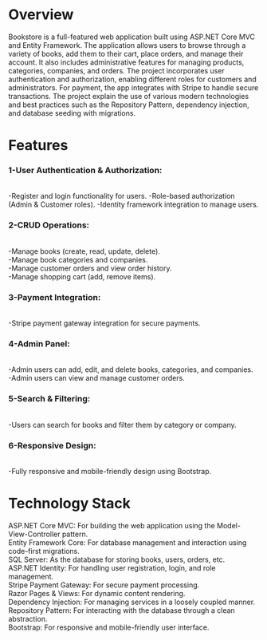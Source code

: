 # Overview
Bookstore is a full-featured web application built using ASP.NET Core MVC and Entity Framework. The application allows users to browse through a variety of books, add them to their cart, place orders, and manage their account. It also includes administrative features for managing products, categories, companies, and orders. The project incorporates user authentication and authorization, enabling different roles for customers and administrators. For payment, the app integrates with Stripe to handle secure transactions. The project explain the use of various modern technologies and best practices such as the Repository Pattern, dependency injection, and database seeding with migrations.

# Features

<h3> 1-User Authentication & Authorization:</h3><br>
-Register and login functionality for users.
-Role-based authorization (Admin & Customer roles).
-Identity framework integration to manage users.

<h3>2-CRUD Operations:</h3><br>
-Manage books (create, read, update, delete).<br>
-Manage book categories and companies.<br>
-Manage customer orders and view order history.<br>
-Manage shopping cart (add, remove items).

<h3>3-Payment Integration:</h3><br>
-Stripe payment gateway integration for secure payments.

<h3>4-Admin Panel:</h3><br>
-Admin users can add, edit, and delete books, categories, and companies.<br>
-Admin users can view and manage customer orders.

<h3>5-Search & Filtering:</h3><br>
-Users can search for books and filter them by category or company.

<h3>6-Responsive Design:</h3><br>
-Fully responsive and mobile-friendly design using Bootstrap.

# Technology Stack
ASP.NET Core MVC: For building the web application using the Model-View-Controller pattern.<br>
Entity Framework Core: For database management and interaction using code-first migrations.<br> 
SQL Server: As the database for storing books, users, orders, etc.<br>
ASP.NET Identity: For handling user registration, login, and role management.<br>
Stripe Payment Gateway: For secure payment processing.<br>
Razor Pages & Views: For dynamic content rendering.<br>
Dependency Injection: For managing services in a loosely coupled manner.<br>
Repository Pattern: For interacting with the database through a clean abstraction.<br>
Bootstrap: For responsive and mobile-friendly user interface.<br>
